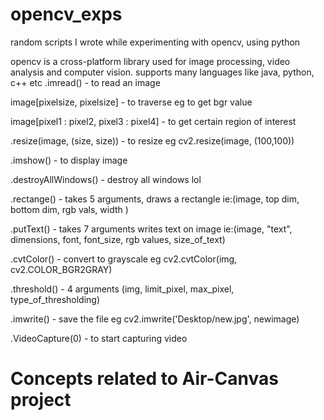 # opencv_exps
random scripts I wrote while experimenting with opencv, using python

opencv is a cross-platform library used for image processing, video analysis and computer vision.
supports many languages like java, python, c++ etc
.imread() - to read an image

image[pixelsize, pixelsize] - to traverse eg to get bgr value

image[pixel1 : pixel2, pixel3 : pixel4] - to get certain region of interest

.resize(image, (size, size)) - to resize eg cv2.resize(image, (100,100))

.imshow() - to display image

.destroyAllWindows() - destroy all windows lol

.rectange() - takes 5 arguments, draws a rectangle ie:(image, top dim, bottom dim, rgb vals, width )

.putText() - takes 7 arguments writes text on image ie:(image, "text", dimensions, font, font_size, rgb values, size_of_text)

.cvtColor() - convert to grayscale eg cv2.cvtColor(img, cv2.COLOR_BGR2GRAY)

.threshold() - 4 arguments  (img, limit_pixel, max_pixel, type_of_thresholding)

.imwrite() - save the file eg cv2.imwrite('Desktop/new.jpg', newimage)

.VideoCapture(0) - to start capturing video

# Concepts related to Air-Canvas project



